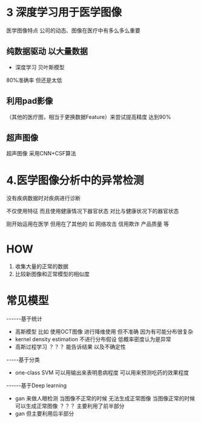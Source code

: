 # 3 深度学习用于医学图像
医学图像特点
公司的动态、图像在医疗中有多么多么重要
## 纯数据驱动 以大量数据
+ 深度学习
  贝叶斯模型

80%准确率 但还是太低
## 利用pad影像
（其他的医疗图，相当于更换数据Feature）来尝试提高精度 达到90%
## 超声图像
超声图像
采用CNN+CSF算法

# 4.医学图像分析中的异常检测
没有疾病数据时对疾病进行诊断

不仅使用特征 而且使用健康情况下器官状态 对比与健康状况下的器官状态

刚开始运用在医学 但用在了其他的 如 网络攻击 信用欺诈 产品质量 等

# HOW
1. 收集大量的正常的数据
2. 比较新图像和正常模型的相似度

# 常见模型
------基于统计

+ 高斯模型
	比如 使用OCT图像 进行降维使用
	但不准确 因为有可能分布很复杂
+ kernel density estimation
	不进行分布假设
	低概率密度认为是异常
+ 高斯过程学习
	？？？
	能告诉结果 以及不确定性

-----基于分类

+ one-class SVM
	可以用输出来表明患病程度
	可以用来预测吃药的效果程度


------基于Deep learning

+ gan 来做人眼检测
	当图像不正常的时候 无法生成正常图像
	当图像正常的时候 可以生成正常图像
	？？？
	主要利用了前半部分
+ gan 但主要利用后半部分
	 